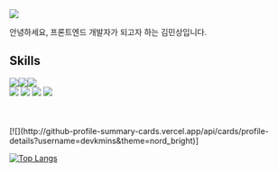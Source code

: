 <img src="https://capsule-render.vercel.app/api?type=waving&height=200&section=header&text=Devkms&fontSize=48&fontAlignY=35&fontColor=ffffff&fontAlign=30&color=00b894" />

안녕하세요, 프론트엔드 개발자가 되고자 하는 김민상입니다.
<br />

## Skills
<div>
  <img src="https://img.shields.io/badge/TypeScript-3178C6?style=for-the-badge&logo=typescript&logoColor=white"/><img src="https://img.shields.io/badge/JavaScript-F7DF1E?style=for-the-badge&logo=javascript&logoColor=white"/><img src="https://img.shields.io/badge/Python-3776AB?style=for-the-badge&logo=python&logoColor=white"/>
</div>
<div>
  <img src="https://img.shields.io/badge/React-61DAFB?style=for-the-badge&logo=react&logoColor=white"/>
  <img src="https://img.shields.io/badge/HTML-E34F26?style=for-the-badge&logo=html5&logoColor=white"/>
  <img src="https://img.shields.io/badge/CSS-1572B6?style=for-the-badge&logo=css3&logoColor=white"/>
  <img src="https://img.shields.io/badge/Sass-CC6699?style=for-the-badge&logo=sass&logoColor=white"/>
</div>

<br />
<br />
<br />
[![](http://github-profile-summary-cards.vercel.app/api/cards/profile-details?username=devkmins&theme=nord_bright)]

<br />

[![Top Langs](https://github-readme-stats.vercel.app/api/top-langs/?username=devkmins&langs_count=10&layout=compact)](https://github.com/anuraghazra/github-readme-stats)
